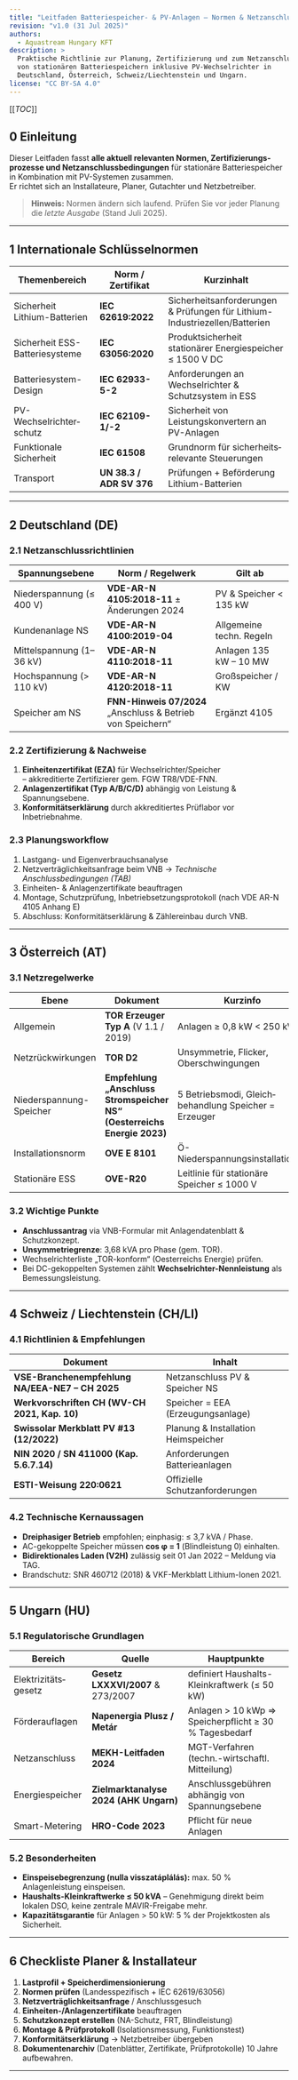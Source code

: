 ```yaml
---
title: "Leitfaden Batteriespeicher- & PV-Anlagen – Normen & Netzanschluss (DE | AT | CH/LI | HU)"
revision: "v1.0 (31 Jul 2025)"
authors:
  - Aquastream Hungary KFT
description: >
  Praktische Richtlinie zur Planung, Zertifizierung und zum Netzanschluss
  von stationären Batteriespeichern inklusive PV-Wechselrichter in
  Deutschland, Österreich, Schweiz/Liechtenstein und Ungarn.
license: "CC BY-SA 4.0"
---
```


[[_TOC_]]   <!-- erzeugt bei HackMD & GitBook automatisch ein klickbares Inhaltsverzeichnis -->

## 0  Einleitung

Dieser Leitfaden fasst **alle aktuell relevanten Normen, Zertifizierungs­prozesse und Netzanschluss­bedingungen** für stationäre Batteriespeicher in Kombination mit PV-Systemen zusammen.  
Er richtet sich an Installateure, Planer, Gutachter und Netzbetreiber.

> **Hinweis:** Normen ändern sich laufend. Prüfen Sie vor jeder Planung die *letzte Ausgabe* (Stand Juli 2025).

---

## 1  Internationale Schlüssel­normen

| Themenbereich | Norm / Zertifikat | Kurzinhalt |
| --- | --- | --- |
| Sicherheit Lithium-Batterien | **IEC 62619:2022** | Sicherheits­anforderungen & Prüfungen für Lithium-Industrie­zellen/Batterien |
| Sicherheit ESS-Batteriesysteme | **IEC 63056:2020** | Produkt­sicherheit stationärer Energiespeicher ≤ 1500 V DC |
| Batteriesystem-Design | **IEC 62933-5-2** | Anforderungen an Wechselrichter & Schutzsystem in ESS |
| PV-Wechselrichter­schutz | **IEC 62109-1/-2** | Sicherheit von Leistungskonvertern an PV-Anlagen |
| Funktionale Sicherheit | **IEC 61508** | Grundnorm für sicherheits­relevante Steuerungen |
| Transport | **UN 38.3 / ADR SV  376** | Prüfungen + Beförderung Lithium-Batterien |

---

## 2  Deutschland (DE)

### 2.1 Netzanschlussrichtlinien

| Spannungsebene | Norm / Regelwerk | Gilt ab |
| --- | --- | --- |
| Niederspannung (≤ 400 V) | **VDE-AR-N 4105:2018-11** ± Änderungen 2024 | PV & Speicher < 135 kW |
| Kundenanlage NS | **VDE-AR-N 4100:2019-04** | Allgemeine techn. Regeln |
| Mittelspannung (1–36 kV) | **VDE-AR-N 4110:2018-11** | Anlagen 135 kW – 10 MW |
| Hochspannung (> 110 kV) | **VDE-AR-N 4120:2018-11** | Großspeicher / KW |
| Speicher am NS | **FNN-Hinweis 07/2024** „Anschluss & Betrieb von Speichern“ | Ergänzt 4105 |

### 2.2 Zertifizierung & Nachweise

1. **Einheitenzertifikat (EZA)** für Wechselrichter/Speicher  
   – akkreditierte Zertifizierer gem. FGW TR8/VDE-FNN.
2. **Anlagenzertifikat (Typ A/B/C/D)** abhängig von Leistung & Spannungsebene.  
3. **Konformitäts­erklärung** durch akkreditiertes Prüflabor vor Inbetriebnahme.

### 2.3 Planungs­workflow

1. Lastgang- und Eigenverbrauchs­analyse  
2. Netzverträglichkeits­anfrage beim VNB → *Technische Anschlussbedingungen (TAB)*  
3. Einheiten- & Anlagenzertifikate beauftragen  
4. Montage, Schutzprüfung, Inbetriebsetzungs­protokoll (nach VDE AR-N 4105 Anhang E)  
5. Abschluss: Konformitäts­erklärung & Zähler­einbau durch VNB.

---

## 3  Österreich (AT)

### 3.1 Netzregelwerke

| Ebene | Dokument | Kurzinfo |
| --- | --- | --- |
| Allgemein | **TOR Erzeuger Typ A** (V 1.1 / 2019) | Anlagen ≥ 0,8 kW < 250 kW |
| Netzrückwirkungen | **TOR D2** | Unsymmetrie, Flicker, Oberschwingungen |
| Niederspannung-Speicher | **Empfehlung „Anschluss Stromspeicher NS“ (Oesterreichs Energie 2023)** | 5 Betriebsmodi, Gleich­behandlung Speicher = Erzeuger |
| Installationsnorm | **OVE E 8101** | Ö-Niederspannungsinstallationen |
| Stationäre ESS | **OVE-R20** | Leitlinie für stationäre Speicher ≤ 1000 V |

### 3.2 Wichtige Punkte

* **Anschlussantrag** via VNB-Formular mit Anlagen­datenblatt & Schutzkonzept.  
* **Unsymmetriegrenze**: 3,68 kVA pro Phase (gem. TOR).  
* Wechselrichter­liste „TOR-konform“ (Oesterreichs Energie) prüfen.  
* Bei DC-gekoppelten Systemen zählt **Wechselrichter-Nennleistung** als Bemessungs­leistung.

---

## 4  Schweiz / Liechtenstein (CH/LI)

### 4.1 Richtlinien & Empfehlungen

| Dokument | Inhalt |
| --- | --- |
| **VSE-Branchen­empfehlung NA/EEA-NE7 – CH 2025** | Netzanschluss PV & Speicher NS |
| **Werkvorschriften CH (WV-CH 2021, Kap. 10)** | Speicher = EEA (Erzeugungsanlage) |
| **Swissolar Merkblatt PV #13 (12/2022)** | Planung & Installation Heimspeicher |
| **NIN 2020 / SN 411000 (Kap. 5.6.7.14)** | Anforderungen Batterieanlagen |
| **ESTI-Weisung 220:0621** | Offizielle Schutzanforderungen |

### 4.2 Technische Kernaussagen

* **Dreiphasiger Betrieb** empfohlen; einphasig: ≤ 3,7 kVA / Phase.  
* AC-gekoppelte Speicher müssen **cos φ = 1** (Blindleistung 0) einhalten.  
* **Bidirektionales Laden (V2H)** zulässig seit 01 Jan 2022 – Meldung via TAG.  
* Brandschutz: SNR 460712 (2018) & VKF-Merkblatt Lithium-Ionen 2021.

---

## 5  Ungarn (HU)

### 5.1 Regulatorische Grundlagen

| Bereich | Quelle | Hauptpunkte |
| --- | --- | --- |
| Elektrizitäts­gesetz | **Gesetz LXXXVI/2007** & 273/2007 | definiert Haushalts-Kleinkraftwerk (≤ 50 kW) |
| Förderauflagen | **Napenergia Plusz / Metár** | Anlagen > 10 kWp ⇒ Speicherpflicht ≥ 30 % Tagesbedarf |
| Netzanschluss | **MEKH-Leitfaden 2024** | MGT-Verfahren (techn.-wirtschaftl. Mitteilung) |
| Energiespeicher | **Zielmarktanalyse 2024 (AHK Ungarn)** | Anschluss­gebühren abhängig von Spannungsebene |
| Smart-Metering | **HRO-Code 2023** | Pflicht für neue Anlagen |

### 5.2 Besonderheiten

* **Einspeisebegrenzung (nulla visszatáplálás):** max. 50 % Anlagenleistung einspeisen.  
* **Haushalts-Kleinkraftwerke ≤ 50 kVA** – Genehmigung direkt beim lokalen DSO, keine zentrale MAVIR-Freigabe mehr.  
* **Kapazitäts­garantie** für Anlagen > 50 kW: 5 % der Projektkosten als Sicherheit.

---

## 6  Checkliste Planer & Installateur

1. **Lastprofil + Speicher­dimensionierung**  
2. **Normen prüfen** (Landesspezifisch + IEC 62619/63056)  
3. **Netzverträglichkeits­anfrage** / Anschlussgesuch  
4. **Einheiten-/Anlagenzertifikate** beauftragen  
5. **Schutzkonzept erstellen** (NA-Schutz, FRT, Blindleistung)  
6. **Montage & Prüfprotokoll** (Isolations­messung, Funktions­test)  
7. **Konformitäts­erklärung** → Netzbetreiber übergeben  
8. **Dokumenten­archiv** (Datenblätter, Zertifikate, Prüfprotokolle) 10 Jahre aufbewahren.

---

